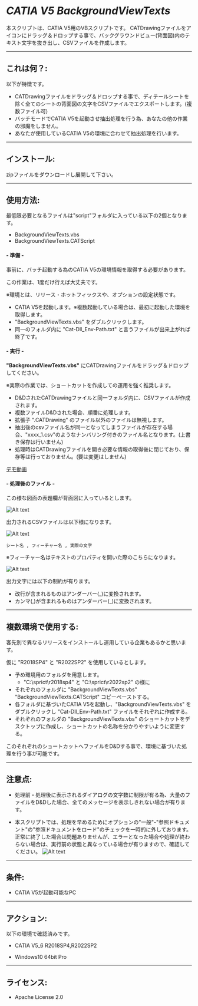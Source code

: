 # ***CATIA V5 BackgroundViewTexts***

本スクリプトは、CATIA V5用のVBスクリプトです。
CATDrawingファイルをアイコンにドラッグ＆ドロップする事で、バックグラウンドビュー(背面図)内のテキスト文字を抜き出し、CSVファイルを作成します。

---

## **これは何？**:

以下が特徴です。

+ CATDrawingファイルをドラッグ＆ドロップする事で、ディテールシートを除く全てのシートの背面図の文字をCSVファイルでエクスポートします。(複数ファイル可)
+ バッチモードでCATIA V5を起動させ抽出処理を行う為、あなたの他の作業の邪魔をしません。
+ あなたが使用しているCATIA V5の環境に合わせて抽出処理を行います。

---

## **インストール**:

zipファイルをダウンロードし展開して下さい。

---

## **使用方法**:

最低限必要となるファイルは"script"フォルダに入っている以下の2個となります。

+ BackgroundViewTexts.vbs
+ BackgroundViewTexts.CATScript

#### - 準備 -

事前に、バッチ起動する為のCATIA V5の環境情報を取得する必要があります。

この作業は、1度だけ行えば大丈夫です。

※環境とは、リリース・ホットフィックスや、オプションの設定状態です。

+ CATIA V5を起動します。※複数起動している場合は、最初に起動した環境を取得します。
+ "BackgroundViewTexts.vbs" をダブルクリックします。
+ 同一のフォルダ内に "Cat-Dll_Env-Path.txt" と言うファイルが出来上がれば終了です。

#### - 実行 -

**"BackgroundViewTexts.vbs"** にCATDrawingファイルをドラッグ＆ドロップしてください。

※実際の作業では、ショートカットを作成しての運用を強く推奨します。

+ D&DされたCATDrawingファイルと同一フォルダ内に、CSVファイルが作成されます。
+ 複数ファイルD&Dされた場合、順番に処理します。
+ 拡張子 ".CATDrawing" のファイル以外のファイルは無視します。
+ 抽出後のcsvファイル名が同一となってしまうファイルが存在する場合、"xxxx_1.csv"のようなナンバリング付きのファイル名となります。(上書き保存は行いません)
+ 処理時はCATDrawingファイルを開き必要な情報の取得後に閉じており、保存等は行っておりません。(要は変更はしません)

[デモ動画](https://vimeo.com/821134494?share=copy)

#### - 処理後のファイル -

この様な図面の表題欄が背面図に入っているとします。

![Alt text](./resources/sample2.png)

出力されるCSVファイルは以下様になります。

![Alt text](./resources/sample3.png)

```csv:csvフォーマット
シート名 , フィーチャー名 , 実際の文字
```
※フィーチャー名はテキストのプロパティを開いた際のこちらになります。

![Alt text](./resources/sample1.png)

出力文字には以下の制約が有ります。

- 改行が含まれるものはアンダーバー(_)に変換されます。
- カンマ(,)が含まれるものはアンダーバー(_)に変換されます。

---

## **複数環境で使用する**:

客先別で異なるリリースをインストールし運用している企業もあるかと思います。

仮に "R2018SP4" と "R2022SP2" を使用しているとします。

+ 予め環境用のフォルダを用意します。
    + "C:\sprict\r2018sp4" と "C:\sprict\r2022sp2" の様に
+ それぞれのフォルダに "BackgroundViewTexts.vbs" "BackgroundViewTexts.CATScript" コピーペーストする。
+ 各フォルダに基づいたCATIA V5を起動し、"BackgroundViewTexts.vbs" をダブルクリックし "Cat-Dll_Env-Path.txt" ファイルをそれぞれに作成する。
+ それぞれのフォルダの "BackgroundViewTexts.vbs" のショートカットをデスクトップに作成し、ショートカットの名称を分かりやすいように変更する。

このそれぞれのショートカットへファイルをD&Dする事で、環境に基づいた処理を行う事が可能です。

---

## **注意点**:

- 処理前・処理後に表示されるダイアログの文字数に制限が有る為、大量のファイルをD&Dした場合、全てのメッセージを表示しきれない場合が有ります。

- 本スクリプトでは、処理を早めるためにオプションの"一般"-"参照ドキュメント"の"参照ドキュメントをロード"のチェックを一時的に外しております。正常に終了した場合は問題ありませんが、エラーとなった場合や処理が終わらない場合は、実行前の状態と異なっている場合が有りますので、確認してください。
![Alt text](./resources/ref_doc.png)

---

## **条件**:

- CATIA V5が起動可能なPC

---

## **アクション**:

以下の環境で確認済みです。

+ CATIA V5_6 R2018SP4,R2022SP2

+ Windows10 64bit Pro

---

## **ライセンス**:

- Apache License 2.0